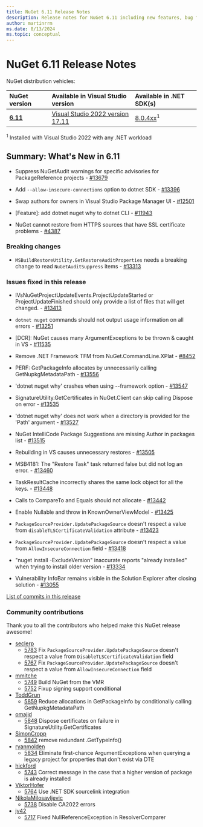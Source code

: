 ```yaml
---
title: NuGet 6.11 Release Notes
description: Release notes for NuGet 6.11 including new features, bug fixes, and DCRs.
author: martinrrm
ms.date: 8/13/2024
ms.topic: conceptual
---
```

# NuGet 6.11 Release Notes

NuGet distribution vehicles:

| NuGet version | Available in Visual Studio version | Available in .NET SDK(s) |
|:---|:---|:---|
| [**6.11**](https://nuget.org/downloads) | [Visual Studio 2022 version 17.11](https://visualstudio.microsoft.com/downloads/) | [8.0.4xx](https://dotnet.microsoft.com/download/dotnet/8.0)<sup>1</sup> |

<sup>1</sup> Installed with Visual Studio 2022 with any .NET workload

## Summary: What's New in 6.11

* Suppress NuGetAudit warnings for specific advisories for PackageReference projects - [#13679](https://github.com/NuGet/Home/issues/13679)

* Add `--allow-insecure-connections` option to dotnet SDK - [#13396](https://github.com/NuGet/Home/issues/13396)

* Swap authors for owners in Visual Studio Package Manager UI - [#12501](https://github.com/NuGet/Home/issues/12501)

* [Feature]: add dotnet nuget why to dotnet CLI - [#11943](https://github.com/NuGet/Home/issues/11943)

* NuGet cannot restore from HTTPS sources that have SSL certificate problems - [#4387](https://github.com/NuGet/Home/issues/4387)

### Breaking changes

* `MSBuildRestoreUtility.GetRestoreAuditProperties` needs a breaking change to read `NuGetAuditSuppress` items - [#13313](https://github.com/NuGet/Home/issues/13313)

### Issues fixed in this release

* IVsNuGetProjectUpdateEvents.ProjectUpdateStarted or ProjectUpdateFinished should only provide a list of files that will get changed. - [#13413](https://github.com/NuGet/Home/issues/13413)

* `dotnet nuget` commands should not output usage information on all errors - [#13251](https://github.com/NuGet/Home/issues/13251)

* [DCR]: NuGet causes many ArgumentExceptions to be thrown & caught in VS - [#11535](https://github.com/NuGet/Home/issues/11535)

* Remove .NET Framework TFM from NuGet.CommandLine.XPlat - [#8452](https://github.com/NuGet/Home/issues/8452)

* PERF: GetPackageInfo allocates by unnecessarily calling GetNupkgMetadataPath - [#13556](https://github.com/NuGet/Home/issues/13556)

* 'dotnet nuget why' crashes when using --framework option - [#13547](https://github.com/NuGet/Home/issues/13547)

* SignatureUtility.GetCertificates in NuGet.Client can skip calling Dispose on error - [#13535](https://github.com/NuGet/Home/issues/13535)

* 'dotnet nuget why' does not work when a directory is provided for the 'Path' argument - [#13527](https://github.com/NuGet/Home/issues/13527)

* NuGet IntelliCode Package Suggestions are missing Author in packages list - [#13515](https://github.com/NuGet/Home/issues/13515)

* Rebuilding in VS causes unnecessary restores - [#13505](https://github.com/NuGet/Home/issues/13505)

* MSB4181: The "Restore Task" task returned false but did not log an error. - [#13460](https://github.com/NuGet/Home/issues/13460)

* TaskResultCache incorrectly shares the same lock object for all the keys. - [#13448](https://github.com/NuGet/Home/issues/13448)

* Calls to CompareTo and Equals should not allocate - [#13442](https://github.com/NuGet/Home/issues/13442)

* Enable Nullable and throw in KnownOwnerViewModel - [#13425](https://github.com/NuGet/Home/issues/13425)

* `PackageSourceProvider.UpdatePackageSource` doesn't respect a value from `disableTLSCertificateValidation` attribute - [#13423](https://github.com/NuGet/Home/issues/13423)

* `PackageSourceProvider.UpdatePackageSource` doesn't respect a value from `AllowInsecureConnection` field - [#13418](https://github.com/NuGet/Home/issues/13418)

* "nuget install -ExcludeVersion" inaccurate reports "already installed" when trying to install older version - [#13334](https://github.com/NuGet/Home/issues/13334)

* Vulnerability InfoBar remains visible in the Solution Explorer after closing solution - [#13055](https://github.com/NuGet/Home/issues/13055)

[List of commits in this release](https://github.com/NuGet/NuGet.Client/compare/6.11.0.122...6.10.1.5)

### Community contributions

Thank you to all the contributors who helped make this NuGet release awesome!

* [seclerp](https://github.com/seclerp)
  * [5783](https://github.com/NuGet/NuGet.Client/pull/5783) Fix `PackageSourceProvider.UpdatePackageSource` doesn't respect a value from `DisableTLSCertificateValidation` field
  * [5767](https://github.com/NuGet/NuGet.Client/pull/5767) Fix `PackageSourceProvider.UpdatePackageSource` doesn't respect a value from `AllowInsecureConnection` field
* [mmitche](https://github.com/mmitche)
  * [5749](https://github.com/NuGet/NuGet.Client/pull/5749) Build NuGet from the VMR
  * [5752](https://github.com/NuGet/NuGet.Client/pull/5752) Fixup signing support conditional
* [ToddGrun](https://github.com/ToddGrun)
  * [5859](https://github.com/NuGet/NuGet.Client/pull/5859) Reduce allocations in GetPackageInfo by conditionally calling GetNupkgMetadataPath
* [omajid](https://github.com/omajid)
  * [5848](https://github.com/NuGet/NuGet.Client/pull/5848) Dispose certificates on failure in SignatureUtility.GetCertificates
* [SimonCropp](https://github.com/SimonCropp)
  * [5842](https://github.com/NuGet/NuGet.Client/pull/5842) remove redundant .GetTypeInfo()
* [ryanmolden](https://github.com/ryanmolden)
  * [5834](https://github.com/NuGet/NuGet.Client/pull/5834) Eliminate first-chance ArgumentExceptions when querying a legacy project for properties that don't exist via DTE
* [hickford](https://github.com/hickford)
  * [5743](https://github.com/NuGet/NuGet.Client/pull/5743) Correct message in the case that a higher version of package is already installed
* [ViktorHofer](https://github.com/ViktorHofer)
  * [5764](https://github.com/NuGet/NuGet.Client/pull/5764) Use .NET SDK sourcelink integration
* [NikolaMilosavljevic](https://github.com/NikolaMilosavljevic)
  * [5738](https://github.com/NuGet/NuGet.Client/pull/5738) Disable CA2022 errors
* [jv42](https://github.com/jv42)
  * [5717](https://github.com/NuGet/NuGet.Client/pull/5717) Fixed NullReferenceException in ResolverComparer
